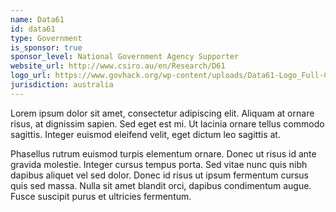 ```yaml
---
name: Data61
id: data61
type: Government
is_sponsor: true
sponsor_level: National Government Agency Supporter
website_url: http://www.csiro.au/en/Research/D61
logo_url: https://www.govhack.org/wp-content/uploads/Data61-Logo_Full-Colour_On-White-300x150.jpg
jurisdiction: australia
---
```


Lorem ipsum dolor sit amet, consectetur adipiscing elit. Aliquam at ornare risus, at dignissim sapien. Sed eget est mi. Ut lacinia ornare tellus commodo sagittis. Integer euismod eleifend velit, eget dictum leo sagittis at.

Phasellus rutrum euismod turpis elementum ornare. Donec ut risus id ante gravida molestie. Integer cursus tempus porta. Sed vitae nunc quis nibh dapibus aliquet vel sed dolor. Donec id risus ut ipsum fermentum cursus quis sed massa. Nulla sit amet blandit orci, dapibus condimentum augue. Fusce suscipit purus et ultricies fermentum.